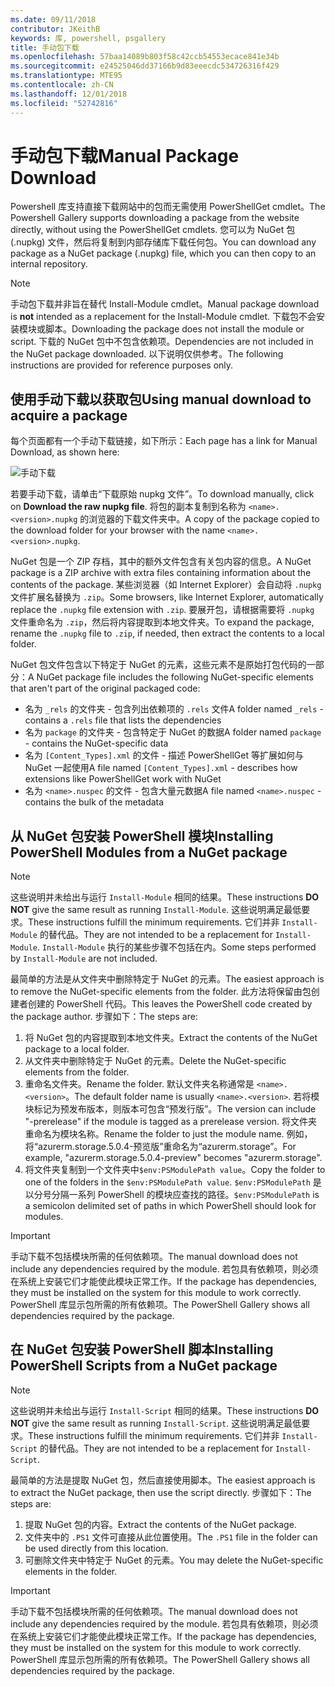```yaml
---
ms.date: 09/11/2018
contributor: JKeithB
keywords: 库, powershell, psgallery
title: 手动包下载
ms.openlocfilehash: 57baa14089b803f58c42ccb54553ecace841e34b
ms.sourcegitcommit: e24525046dd37166b9d83eeecdc534726316f429
ms.translationtype: MTE95
ms.contentlocale: zh-CN
ms.lasthandoff: 12/01/2018
ms.locfileid: "52742816"
---
```

# <a name="manual-package-download"></a><span data-ttu-id="f0d50-103">手动包下载</span><span class="sxs-lookup"><span data-stu-id="f0d50-103">Manual Package Download</span></span>

<span data-ttu-id="f0d50-104">Powershell 库支持直接下载网站中的包而无需使用 PowerShellGet cmdlet。</span><span class="sxs-lookup"><span data-stu-id="f0d50-104">The Powershell Gallery supports downloading a package from the website directly, without using the PowerShellGet cmdlets.</span></span> <span data-ttu-id="f0d50-105">您可以为 NuGet 包 (.nupkg) 文件，然后将复制到内部存储库下载任何包。</span><span class="sxs-lookup"><span data-stu-id="f0d50-105">You can download any package as a NuGet package (.nupkg) file, which you can then copy to an internal repository.</span></span>

> [!NOTE]
> <span data-ttu-id="f0d50-106">手动包下载并非旨在替代 Install-Module cmdlet。</span><span class="sxs-lookup"><span data-stu-id="f0d50-106">Manual package download is **not** intended as a replacement for the Install-Module cmdlet.</span></span>
> <span data-ttu-id="f0d50-107">下载包不会安装模块或脚本。</span><span class="sxs-lookup"><span data-stu-id="f0d50-107">Downloading the package does not install the module or script.</span></span> <span data-ttu-id="f0d50-108">下载的 NuGet 包中不包含依赖项。</span><span class="sxs-lookup"><span data-stu-id="f0d50-108">Dependencies are not included in the NuGet package downloaded.</span></span> <span data-ttu-id="f0d50-109">以下说明仅供参考。</span><span class="sxs-lookup"><span data-stu-id="f0d50-109">The following instructions are provided for reference purposes only.</span></span>

## <a name="using-manual-download-to-acquire-a-package"></a><span data-ttu-id="f0d50-110">使用手动下载以获取包</span><span class="sxs-lookup"><span data-stu-id="f0d50-110">Using manual download to acquire a package</span></span>

<span data-ttu-id="f0d50-111">每个页面都有一个手动下载链接，如下所示：</span><span class="sxs-lookup"><span data-stu-id="f0d50-111">Each page has a link for Manual Download, as shown here:</span></span>

![手动下载](../../Images/packagedisplaypagewithpseditions.png)

<span data-ttu-id="f0d50-113">若要手动下载，请单击“下载原始 nupkg 文件”。</span><span class="sxs-lookup"><span data-stu-id="f0d50-113">To download manually, click on **Download the raw nupkg file**.</span></span> <span data-ttu-id="f0d50-114">将包的副本复制到名称为 `<name>.<version>.nupkg` 的浏览器的下载文件夹中。</span><span class="sxs-lookup"><span data-stu-id="f0d50-114">A copy of the package copied to the download folder for your browser with the name `<name>.<version>.nupkg`.</span></span>

<span data-ttu-id="f0d50-115">NuGet 包是一个 ZIP 存档，其中的额外文件包含有关包内容的信息。</span><span class="sxs-lookup"><span data-stu-id="f0d50-115">A NuGet package is a ZIP archive with extra files containing information about the contents of the package.</span></span> <span data-ttu-id="f0d50-116">某些浏览器（如 Internet Explorer）会自动将 `.nupkg` 文件扩展名替换为 `.zip`。</span><span class="sxs-lookup"><span data-stu-id="f0d50-116">Some browsers, like Internet Explorer, automatically replace the `.nupkg` file extension with `.zip`.</span></span> <span data-ttu-id="f0d50-117">要展开包，请根据需要将 `.nupkg` 文件重命名为 `.zip`，然后将内容提取到本地文件夹。</span><span class="sxs-lookup"><span data-stu-id="f0d50-117">To expand the package, rename the `.nupkg` file to `.zip`, if needed, then extract the contents to a local folder.</span></span>

<span data-ttu-id="f0d50-118">NuGet 包文件包含以下特定于 NuGet 的元素，这些元素不是原始打包代码的一部分：</span><span class="sxs-lookup"><span data-stu-id="f0d50-118">A NuGet package file includes the following NuGet-specific elements that aren't part of the original packaged code:</span></span>

- <span data-ttu-id="f0d50-119">名为 `_rels` 的文件夹 - 包含列出依赖项的 `.rels` 文件</span><span class="sxs-lookup"><span data-stu-id="f0d50-119">A folder named `_rels` - contains a `.rels` file that lists the dependencies</span></span>
- <span data-ttu-id="f0d50-120">名为 `package` 的文件夹 - 包含特定于 NuGet 的数据</span><span class="sxs-lookup"><span data-stu-id="f0d50-120">A folder named `package` - contains the NuGet-specific data</span></span>
- <span data-ttu-id="f0d50-121">名为 `[Content_Types].xml` 的文件 - 描述 PowerShellGet 等扩展如何与 NuGet 一起使用</span><span class="sxs-lookup"><span data-stu-id="f0d50-121">A file named `[Content_Types].xml` - describes how extensions like PowerShellGet work with NuGet</span></span>
- <span data-ttu-id="f0d50-122">名为 `<name>.nuspec` 的文件 - 包含大量元数据</span><span class="sxs-lookup"><span data-stu-id="f0d50-122">A file named `<name>.nuspec` - contains the bulk of the metadata</span></span>

## <a name="installing-powershell-modules-from-a-nuget-package"></a><span data-ttu-id="f0d50-123">从 NuGet 包安装 PowerShell 模块</span><span class="sxs-lookup"><span data-stu-id="f0d50-123">Installing PowerShell Modules from a NuGet package</span></span>

> [!NOTE]
> <span data-ttu-id="f0d50-124">这些说明并未给出与运行 `Install-Module` 相同的结果。</span><span class="sxs-lookup"><span data-stu-id="f0d50-124">These instructions **DO NOT** give the same result as running `Install-Module`.</span></span> <span data-ttu-id="f0d50-125">这些说明满足最低要求。</span><span class="sxs-lookup"><span data-stu-id="f0d50-125">These instructions fulfill the minimum requirements.</span></span> <span data-ttu-id="f0d50-126">它们并非 `Install-Module` 的替代品。</span><span class="sxs-lookup"><span data-stu-id="f0d50-126">They are not intended to be a replacement for `Install-Module`.</span></span> <span data-ttu-id="f0d50-127">`Install-Module` 执行的某些步骤不包括在内。</span><span class="sxs-lookup"><span data-stu-id="f0d50-127">Some steps performed by `Install-Module` are not included.</span></span>

<span data-ttu-id="f0d50-128">最简单的方法是从文件夹中删除特定于 NuGet 的元素。</span><span class="sxs-lookup"><span data-stu-id="f0d50-128">The easiest approach is to remove the NuGet-specific elements from the folder.</span></span> <span data-ttu-id="f0d50-129">此方法将保留由包创建者创建的 PowerShell 代码。</span><span class="sxs-lookup"><span data-stu-id="f0d50-129">This leaves the PowerShell code created by the package author.</span></span> <span data-ttu-id="f0d50-130">步骤如下：</span><span class="sxs-lookup"><span data-stu-id="f0d50-130">The steps are:</span></span>

1. <span data-ttu-id="f0d50-131">将 NuGet 包的内容提取到本地文件夹。</span><span class="sxs-lookup"><span data-stu-id="f0d50-131">Extract the contents of the NuGet package to a local folder.</span></span>
2. <span data-ttu-id="f0d50-132">从文件夹中删除特定于 NuGet 的元素。</span><span class="sxs-lookup"><span data-stu-id="f0d50-132">Delete the NuGet-specific elements from the folder.</span></span>
3. <span data-ttu-id="f0d50-133">重命名文件夹。</span><span class="sxs-lookup"><span data-stu-id="f0d50-133">Rename the folder.</span></span> <span data-ttu-id="f0d50-134">默认文件夹名称通常是 `<name>.<version>`。</span><span class="sxs-lookup"><span data-stu-id="f0d50-134">The default folder name is usually `<name>.<version>`.</span></span> <span data-ttu-id="f0d50-135">若将模块标记为预发布版本，则版本可包含“预发行版”。</span><span class="sxs-lookup"><span data-stu-id="f0d50-135">The version can include "-prerelease" if the module is tagged as a prerelease version.</span></span> <span data-ttu-id="f0d50-136">将文件夹重命名为模块名称。</span><span class="sxs-lookup"><span data-stu-id="f0d50-136">Rename the folder to just the module name.</span></span> <span data-ttu-id="f0d50-137">例如，将“azurerm.storage.5.0.4-预览版”重命名为“azurerm.storage”。</span><span class="sxs-lookup"><span data-stu-id="f0d50-137">For example, "azurerm.storage.5.0.4-preview" becomes "azurerm.storage".</span></span>
4. <span data-ttu-id="f0d50-138">将文件夹复制到一个文件夹中`$env:PSModulePath value`。</span><span class="sxs-lookup"><span data-stu-id="f0d50-138">Copy the folder to one of the folders in the `$env:PSModulePath value`.</span></span> <span data-ttu-id="f0d50-139">`$env:PSModulePath` 是以分号分隔一系列 PowerShell 的模块应查找的路径。</span><span class="sxs-lookup"><span data-stu-id="f0d50-139">`$env:PSModulePath` is a semicolon delimited set of paths in which PowerShell should look for modules.</span></span>

> [!IMPORTANT]
> <span data-ttu-id="f0d50-140">手动下载不包括模块所需的任何依赖项。</span><span class="sxs-lookup"><span data-stu-id="f0d50-140">The manual download does not include any dependencies required by the module.</span></span> <span data-ttu-id="f0d50-141">若包具有依赖项，则必须在系统上安装它们才能使此模块正常工作。</span><span class="sxs-lookup"><span data-stu-id="f0d50-141">If the package has dependencies, they must be installed on the system for this module to work correctly.</span></span> <span data-ttu-id="f0d50-142">PowerShell 库显示包所需的所有依赖项。</span><span class="sxs-lookup"><span data-stu-id="f0d50-142">The PowerShell Gallery shows all dependencies required by the package.</span></span>

## <a name="installing-powershell-scripts-from-a-nuget-package"></a><span data-ttu-id="f0d50-143">在 NuGet 包安装 PowerShell 脚本</span><span class="sxs-lookup"><span data-stu-id="f0d50-143">Installing PowerShell Scripts from a NuGet package</span></span>

> [!NOTE]
> <span data-ttu-id="f0d50-144">这些说明并未给出与运行 `Install-Script` 相同的结果。</span><span class="sxs-lookup"><span data-stu-id="f0d50-144">These instructions **DO NOT** give the same result as running `Install-Script`.</span></span> <span data-ttu-id="f0d50-145">这些说明满足最低要求。</span><span class="sxs-lookup"><span data-stu-id="f0d50-145">These instructions fulfill the minimum requirements.</span></span> <span data-ttu-id="f0d50-146">它们并非 `Install-Script` 的替代品。</span><span class="sxs-lookup"><span data-stu-id="f0d50-146">They are not intended to be a replacement for `Install-Script`.</span></span>

<span data-ttu-id="f0d50-147">最简单的方法是提取 NuGet 包，然后直接使用脚本。</span><span class="sxs-lookup"><span data-stu-id="f0d50-147">The easiest approach is to extract the NuGet package, then use the script directly.</span></span> <span data-ttu-id="f0d50-148">步骤如下：</span><span class="sxs-lookup"><span data-stu-id="f0d50-148">The steps are:</span></span>

1. <span data-ttu-id="f0d50-149">提取 NuGet 包的内容。</span><span class="sxs-lookup"><span data-stu-id="f0d50-149">Extract the contents of the NuGet package.</span></span>
2. <span data-ttu-id="f0d50-150">文件夹中的 `.PS1` 文件可直接从此位置使用。</span><span class="sxs-lookup"><span data-stu-id="f0d50-150">The `.PS1` file in the folder can be used directly from this location.</span></span>
3. <span data-ttu-id="f0d50-151">可删除文件夹中特定于 NuGet 的元素。</span><span class="sxs-lookup"><span data-stu-id="f0d50-151">You may delete the NuGet-specific elements in the folder.</span></span>

> [!IMPORTANT]
> <span data-ttu-id="f0d50-152">手动下载不包括模块所需的任何依赖项。</span><span class="sxs-lookup"><span data-stu-id="f0d50-152">The manual download does not include any dependencies required by the module.</span></span> <span data-ttu-id="f0d50-153">若包具有依赖项，则必须在系统上安装它们才能使此模块正常工作。</span><span class="sxs-lookup"><span data-stu-id="f0d50-153">If the package has dependencies, they must be installed on the system for this module to work correctly.</span></span> <span data-ttu-id="f0d50-154">PowerShell 库显示包所需的所有依赖项。</span><span class="sxs-lookup"><span data-stu-id="f0d50-154">The PowerShell Gallery shows all dependencies required by the package.</span></span>
